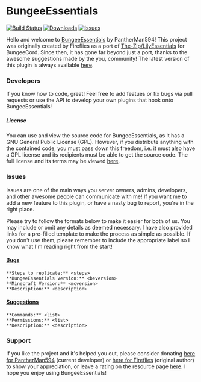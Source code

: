 BungeeEssentials
================

[![Build Status](http://ci.cubexmc.net/job/BungeeEssentials/badge/icon)](http://ci.cubexmc.net/job/BungeeEssentials/)
[![Downloads](https://img.shields.io/github/downloads/PantherMan594/BungeeEssentials/latest/total.svg)](https://github.com/PantherMan594/BungeeEssentials/releases/latest)
[![Issues](https://img.shields.io/github/issues/PantherMan594/BungeeEssentials.svg)](https://github.com/PantherMan594/BungeeEssentials/issues)

Hello and welcome to [BungeeEssentials](http://www.spigotmc.org/resources/bungeeessentials.1488/) by PantherMan594!
This project was originally created by Fireflies as a port of [The-Zip/LilyEssentials](https://github.com/The-Zip/LilyEssentials) for BungeeCord. Since then, it has gone far beyond just a port, thanks to the awesome suggestions made by the you, community! The latest version of this plugin is always available [here](http://ci.cubexmc.net/job/BungeeEssentials/).

### Developers

If you know how to code, great! Feel free to add featues or fix bugs via pull requests or use the API to develop your own plugins that hook onto BungeeEssentials!
##### License
You can use and view the source code for BungeeEssentials, as it has a GNU General Public License (GPL). However, if you distribute anything with the contained code, you must pass down this freedom, i.e. it must also have a GPL license and its recipients must be able to get the source code. The full license and its terms may be viewed [here][license].

### Issues

Issues are one of the main ways you server owners, admins, developers, and other awesome people can communicate with me! If you want me to add a new feature to this plugin, or have a nasty bug to report, you're in the right place.

Please try to follow the formats below to make it easier for both of us. You may include or omit any details as deemed necessary. I have also provided links for a pre-filled template to make the process as simple as possible. If you don't use them, please remember to include the appropriate label so I know what I'm reading right from the start!

#### [Bugs][bugs]

```
**Steps to replicate:** <steps>
**BungeeEssentials Version:** <beversion>
**Minecraft Version:** <mcversion>
**Description:** <description>
```

#### [Suggestions][suggestion]

```
**Commands:** <list>
**Permissions:** <list>
**Description:** <description>
```

### Support

If you like the project and it's helped you out, please consider donating [here for PantherMan594][donate] (current developer) or [here for Fireflies][donate2] (original author) to show your appreciation, or leave a rating on the resource page [here][resource]. I hope you enjoy using BungeeEssentials!

[donate]: https://www.paypal.me/PantherMan594
[donate2]: https://www.paypal.com/cgi-bin/webscr?hosted_button_id=2GM2W8Z9VHN94&item_name=BungeeEssentials+%28from+github.com%29&cmd=_s-xclick
[suggestion]: https://github.com/PantherMan594/BungeeEssentials/issues/new?title=A%20Suggestion&body=**Commands%3A**%20%3Clist%3E%0A**Permissions%3A**%20%3Clist%3E%0A**Description%3A**%20%3Cdescription%3E&labels=suggestion
[bugs]: https://github.com/PantherMan594/BungeeEssentials/issues/new?title=Bug%20Report&body=**Steps%20to%20replicate%3A**%20%3Csteps%3E%0A**BungeeEssentials%20Version%3A**%20%3Cbeversion%3E%0A**Minecraft%20Version%3A**%20%3Cmcversion%3E%0A**Description%3A**%20%3Cdescription%3E&labels=bug
[resource]: http://www.spigotmc.org/resources/bungeeessentials.1488/
[license]: https://github.com/PantherMan594/BungeeEssentials/blob/master/LICENSE